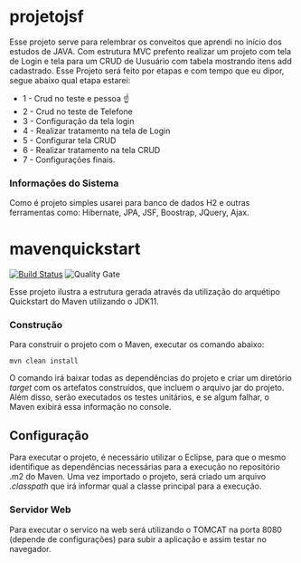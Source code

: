 # projetojsf

Esse projeto serve para relembrar os conveitos que aprendi no início dos estudos de JAVA. Com estrutura MVC prefento realizar um projeto com tela de Login e tela para um CRUD de Uusuário com tabela mostrando itens add cadastrado.
Esse Projeto será feito por etapas e com tempo que eu dipor, segue abaixo qual etapa estarei:
* 1 - Crud no teste e pessoa :point_up:
* 2 - Crud no teste de Telefone
* 3 - Configuração da tela login
* 4 - Realizar tratamento na tela de Login
* 5 - Configurar tela CRUD
* 6 - Realizar tratamento na tela CRUD
* 7 - Configurações finais.

### Informações do Sistema

Como é projeto simples usarei para banco de dados H2 e outras ferramentas como: Hibernate, JPA, JSF, Boostrap, JQuery, Ajax.

# mavenquickstart

[![Build Status](https://travis-ci.org/condessalovelace/mavenquickstart.svg?branch=master)](https://travis-ci.org/condessalovelace/mavenquickstart) ![Quality Gate](https://sonarcloud.io/api/project_badges/measure?project=br.com%3Amavenquickstart&metric=alert_status)

Esse projeto ilustra a estrutura gerada através da utilização do arquétipo Quickstart do Maven utilizando o JDK11.

### Construção

Para construir o projeto com o Maven, executar os comando abaixo:

```shell
mvn clean install
```

O comando irá baixar todas as dependências do projeto e criar um diretório *target* com os artefatos construídos, que incluem o arquivo jar do projeto. Além disso, serão executados os testes unitários, e se algum falhar, o Maven exibirá essa informação no console.

## Configuração

Para executar o projeto, é necessário utilizar o Eclipse, para que o mesmo identifique as dependências necessárias para a execução no repositório .m2 do Maven. Uma vez importado o projeto, será criado um arquivo *.classpath* que irá informar qual a classe principal para a execução.

### Servidor Web

Para executar o servico na web será utilizando o TOMCAT na porta 8080 (depende de configurações) para subir a aplicação e assim testar no navegador.
